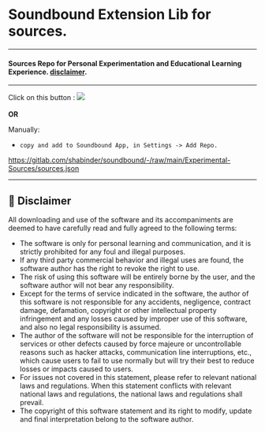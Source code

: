 # Soundbound Extension Lib for sources.

---
#### **Sources Repo for Personal Experimentation and Educational Learning Experience.** [disclaimer](https://github.com/Shabinder/soundbound-extensions-lib/edit/master/ReadMe.md#-disclaimer).
---
Click on this button   :   <a href="intent://gitlab.com/shabinder/soundbound/-/raw/main/Experimental-Sources/sources.json/#Intent;scheme=soundbound;package=in.shabinder.soundbound;S.browser_fallback_url=https%3A%2F%2Fplay.google.com%2Fstore%2Fapps%2Fdetails%3Fid%3Din.shabinder.soundbound;end"><img src="https://img.shields.io/badge/install-black.svg?style=for-the-badge&logo=addthis&logoColor=white"/></a>
<br/>
<br/>
**OR**

Manually:

 - `copy and add to Soundbound App, in Settings -> Add Repo.`
 
https://gitlab.com/shabinder/soundbound/-/raw/main/Experimental-Sources/sources.json

---

## 📃 Disclaimer
All downloading and use of the software and its accompaniments are deemed to have carefully read and fully agreed to the following terms:
* The software is only for personal learning and communication, and it is strictly prohibited for any foul and illegal purposes.
* If any third party commercial behavior and illegal uses are found, the software author has the right to revoke the right to use.
* The risk of using this software will be entirely borne by the user, and the software author will not bear any responsibility.
* Except for the terms of service indicated in the software, the author of this software is not responsible for any accidents, negligence, contract damage, defamation, copyright or other intellectual property infringement and any losses caused by improper use of this software, and also no legal responsibility is assumed.
* The author of the software will not be responsible for the interruption of services or other defects caused by force majeure or uncontrollable reasons such as hacker attacks, communication line interruptions, etc., which cause users to fail to use normally but will try their best to reduce losses or impacts caused to users.
* For issues not covered in this statement, please refer to relevant national laws and regulations. When this statement conflicts with relevant national laws and regulations, the national laws and regulations shall prevail.
* The copyright of this software statement and its right to modify, update and final interpretation belong to the software author.
